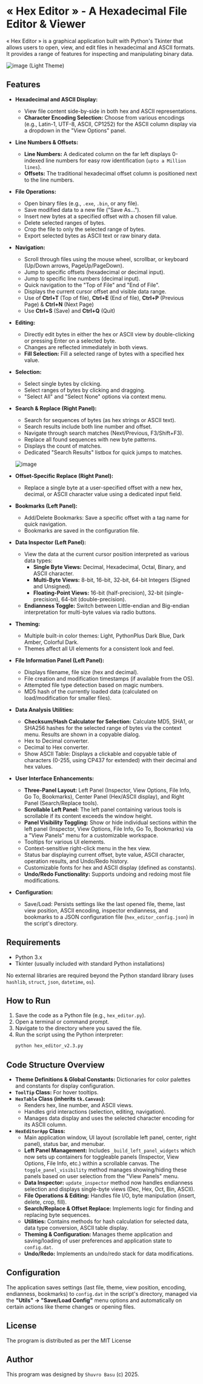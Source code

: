 # « Hex Editor » - A Hexadecimal File Editor & Viewer

« Hex Editor » is a graphical application built with Python's Tkinter that allows users to open, view, and edit files in hexadecimal and ASCII formats. It provides a range of features for inspecting and manipulating binary data.

![image](https://github.com/user-attachments/assets/0efa5a4f-bce9-44dd-be31-f3a07968d3ba)
 (Light Theme) 

## Features

*   **Hexadecimal and ASCII Display:** 
    *   View file content side-by-side in both hex and ASCII representations.
    *   **Character Encoding Selection:** Choose from various encodings (e.g., Latin-1, UTF-8, ASCII, CP1252) for the ASCII column display via a dropdown in the "View Options" panel.
*   **Line Numbers & Offsets:**
    *   **Line Numbers:** A dedicated column on the far left displays 0-indexed line numbers for easy row identification (`upto a Million lines`).
    *   **Offsets:** The traditional hexadecimal offset column is positioned next to the line numbers.
      
*   **File Operations:**
    *   Open binary files (e.g., `.exe`, `.bin`, or any file).
    *   Save modified data to a new file ("Save As...").
    *   Insert new bytes at a specified offset with a chosen fill value.
    *   Delete selected ranges of bytes.
    *   Crop the file to only the selected range of bytes.
    *   Export selected bytes as ASCII text or raw binary data.

*   **Navigation:**
    *   Scroll through files using the mouse wheel, scrollbar, or keyboard (Up/Down arrows, PageUp/PageDown).
    *   Jump to specific offsets (hexadecimal or decimal input).
    *   Jump to specific line numbers (decimal input).
    *   Quick navigation to the "Top of File" and "End of File".
    *   Displays the current cursor offset and visible data range.
    *   Use of **Ctrl+T** (Top of file), **Ctrl+E** (End of file), **Ctrl+P** (Previous Page) & **Ctrl+N** (Next Page)
    *   Use **Ctrl+S** (Save) and **Ctrl+Q** (Quit)

*   **Editing:**
    *   Directly edit bytes in either the hex or ASCII view by double-clicking or pressing Enter on a selected byte.
    *   Changes are reflected immediately in both views.
    *   **Fill Selection:** Fill a selected range of bytes with a specified hex value.

*   **Selection:**
    *   Select single bytes by clicking.
    *   Select ranges of bytes by clicking and dragging.
    *   "Select All" and "Select None" options via context menu.

*   **Search & Replace (Right Panel):**
    *   Search for sequences of bytes (as hex strings or ASCII text).
    *   Search results include both line number and offset.
    *   Navigate through search matches (Next/Previous, F3/Shift+F3).
    *   Replace all found sequences with new byte patterns.
    *   Displays the count of matches.
    *   Dedicated "Search Results" listbox for quick jumps to matches.
      
    ![image](https://github.com/user-attachments/assets/9eefe8a6-265d-46ec-a4bb-a528f6dacd73)

*   **Offset-Specific Replace (Right Panel):**
    *   Replace a single byte at a user-specified offset with a new hex, decimal, or ASCII character value using a dedicated input field.

*   **Bookmarks (Left Panel):**
     *   Add/Delete Bookmarks: Save a specific offset with a tag name for quick navigation.
     *   Bookmarks are saved in the configuration file.
             
*   **Data Inspector (Left Panel):**
    *   View the data at the current cursor position interpreted as various data types:
        *   **Single Byte Views:** Decimal, Hexadecimal, Octal, Binary, and ASCII character.
        *   **Multi-Byte Views:** 8-bit, 16-bit, 32-bit, 64-bit Integers (Signed and Unsigned).
        *   **Floating-Point Views:** 16-bit (half-precision), 32-bit (single-precision), 64-bit (double-precision).
    *   **Endianness Toggle:** Switch between Little-endian and Big-endian interpretation for multi-byte values via radio buttons.

*   **Theming:**
    *   Multiple built-in color themes: Light, PythonPlus Dark Blue, Dark Amber, Colorful Dark.
    *   Themes affect all UI elements for a consistent look and feel.

*   **File Information Panel (Left Panel):**
    *   Displays filename, file size (hex and decimal).
    *   File creation and modification timestamps (if available from the OS).
    *   Attempted file type detection based on magic numbers.
    *   MD5 hash of the currently loaded data (calculated on load/modification for smaller files).

*   **Data Analysis Utilities:**
    *   **Checksum/Hash Calculator for Selection:** Calculate MD5, SHA1, or SHA256 hashes for the selected range of bytes via the context menu. Results are shown in a copyable dialog.
    *   Hex to Decimal converter.
    *   Decimal to Hex converter.
    *   Show ASCII Table: Displays a clickable and copyable table of characters (0-255, using CP437 for extended) with their decimal and hex values.

*   **User Interface Enhancements:**
    *   **Three-Panel Layout:** Left Panel (Inspector, View Options, File Info, Go To, Bookmarks), Center Panel (Hex/ASCII display), and Right Panel (Search/Replace tools).
    *   **Scrollable Left Panel:** The left panel containing various tools is scrollable if its content exceeds the window height.
    *   **Panel Visibility Toggling:** Show or hide individual sections within the left panel (Inspector, View Options, File Info, Go To, Bookmarks) via a "View Panels" menu for a customizable workspace.
    *   Tooltips for various UI elements.
    *   Context-sensitive right-click menu in the hex view.
    *   Status bar displaying current offset, byte value, ASCII character, operation results, and Undo/Redo history.
    *   Customizable fonts for hex and ASCII display (defined as constants).
    *   **Undo/Redo Functionality:** Supports undoing and redoing most file modifications.

*   **Configuration:**
    *   Save/Load: Persists settings like the last opened file, theme, last view position, ASCII encoding, inspector endianness, and bookmarks to a JSON configuration file (`hex_editor_config.json`) in the script's directory.

## Requirements

*   Python 3.x
*   Tkinter (usually included with standard Python installations)

No external libraries are required beyond the Python standard library (uses `hashlib`, `struct`, `json`, `datetime`, `os`).

## How to Run

1.  Save the code as a Python file (e.g., `hex_editor.py`).
2.  Open a terminal or command prompt.
3.  Navigate to the directory where you saved the file.
4.  Run the script using the Python interpreter:
    ```bash
    python hex_editor_v2.3.py
    ```

## Code Structure Overview

*   **Theme Definitions & Global Constants:** Dictionaries for color palettes and constants for display configuration.
*   **`ToolTip` Class:** For hover tooltips.
*   **`HexTable` Class (inherits `tk.Canvas`):**
    *   Renders hex, line number, and ASCII views.
    *   Handles grid interactions (selection, editing, navigation).
    *   Manages data display and uses the selected character encoding for its ASCII column.
*   **`HexEditorApp` Class:**
    *   Main application window, UI layout (scrollable left panel, center, right panel), status bar, and menubar.
    *   **Left Panel Management:** Includes `_build_left_panel_widgets` which now sets up containers for toggleable panels (Inspector, View Options, File Info, etc.) within a scrollable canvas. The `toggle_panel_visibility` method manages showing/hiding these panels based on user selection from the "View Panels" menu.
    *   **Data Inspector:** `update_inspector` method now handles endianness selection and displays single-byte views (Dec, Hex, Oct, Bin, ASCII).
    *   **File Operations & Editing:** Handles file I/O, byte manipulation (insert, delete, crop, fill).
    *   **Search/Replace & Offset Replace:** Implements logic for finding and replacing byte sequences.
    *   **Utilities:** Contains methods for hash calculation for selected data, data type conversion, ASCII table display.
    *   **Theming & Configuration:** Manages theme application and saving/loading of user preferences and application state to `config.dat`.
    *   **Undo/Redo:** Implements an undo/redo stack for data modifications.

## Configuration

The application saves settings (last file, theme, view position, encoding, endianness, bookmarks) to `config.dat` in the script's directory, managed via the **"Utils" -> "Save/Load Config"** menu options and automatically on certain actions like theme changes or opening files.

## License ##

The program is distributed as per the MIT License

## Author ##

This program was designed by `Shuvro Basu` (c) 2025.
